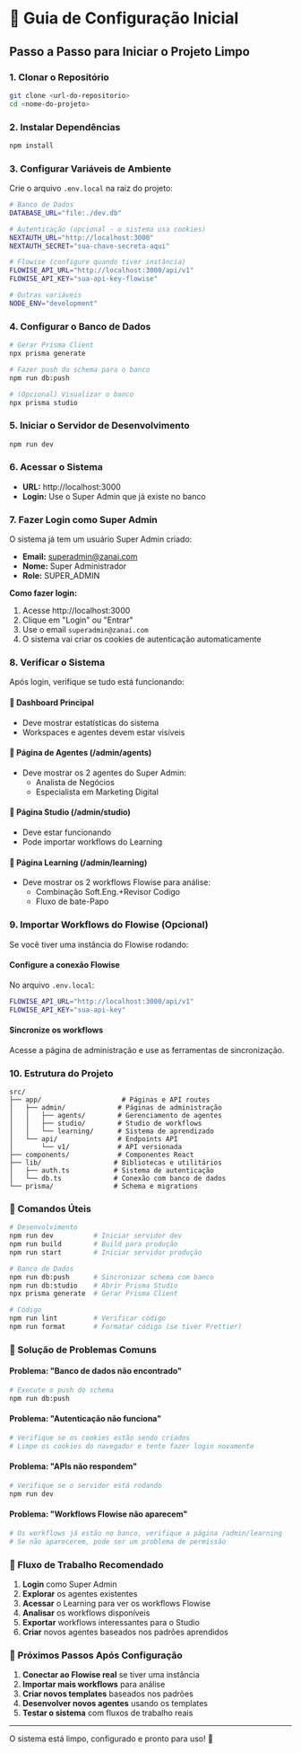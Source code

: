 # 🚀 Guia de Configuração Inicial

## Passo a Passo para Iniciar o Projeto Limpo

### 1. Clonar o Repositório
```bash
git clone <url-do-repositorio>
cd <nome-do-projeto>
```

### 2. Instalar Dependências
```bash
npm install
```

### 3. Configurar Variáveis de Ambiente
Crie o arquivo `.env.local` na raiz do projeto:

```bash
# Banco de Dados
DATABASE_URL="file:./dev.db"

# Autenticação (opcional - o sistema usa cookies)
NEXTAUTH_URL="http://localhost:3000"
NEXTAUTH_SECRET="sua-chave-secreta-aqui"

# Flowise (configure quando tiver instância)
FLOWISE_API_URL="http://localhost:3000/api/v1"
FLOWISE_API_KEY="sua-api-key-flowise"

# Outras variáveis
NODE_ENV="development"
```

### 4. Configurar o Banco de Dados
```bash
# Gerar Prisma Client
npx prisma generate

# Fazer push do schema para o banco
npm run db:push

# (Opcional) Visualizar o banco
npx prisma studio
```

### 5. Iniciar o Servidor de Desenvolvimento
```bash
npm run dev
```

### 6. Acessar o Sistema
- **URL:** http://localhost:3000
- **Login:** Use o Super Admin que já existe no banco

### 7. Fazer Login como Super Admin
O sistema já tem um usuário Super Admin criado:
- **Email:** superadmin@zanai.com
- **Nome:** Super Administrador
- **Role:** SUPER_ADMIN

**Como fazer login:**
1. Acesse http://localhost:3000
2. Clique em "Login" ou "Entrar"
3. Use o email `superadmin@zanai.com`
4. O sistema vai criar os cookies de autenticação automaticamente

### 8. Verificar o Sistema
Após login, verifique se tudo está funcionando:

#### 🏢 Dashboard Principal
- Deve mostrar estatísticas do sistema
- Workspaces e agentes devem estar visíveis

#### 🤖 Página de Agentes (/admin/agents)
- Deve mostrar os 2 agentes do Super Admin:
  - Analista de Negócios
  - Especialista em Marketing Digital

#### 🎨 Página Studio (/admin/studio)
- Deve estar funcionando
- Pode importar workflows do Learning

#### 🧠 Página Learning (/admin/learning)
- Deve mostrar os 2 workflows Flowise para análise:
  - Combinação Soft.Eng.+Revisor Codigo
  - Fluxo de bate-Papo

### 9. Importar Workflows do Flowise (Opcional)
Se você tiver uma instância do Flowise rodando:

#### Configure a conexão Flowise
No arquivo `.env.local`:
```bash
FLOWISE_API_URL="http://localhost:3000/api/v1"
FLOWISE_API_KEY="sua-api-key"
```

#### Sincronize os workflows
Acesse a página de administração e use as ferramentas de sincronização.

### 10. Estrutura do Projeto
```
src/
├── app/                    # Páginas e API routes
│   ├── admin/             # Páginas de administração
│   │   ├── agents/        # Gerenciamento de agentes
│   │   ├── studio/        # Studio de workflows
│   │   └── learning/      # Sistema de aprendizado
│   └── api/               # Endpoints API
│       └── v1/            # API versionada
├── components/            # Componentes React
├── lib/                  # Bibliotecas e utilitários
│   ├── auth.ts           # Sistema de autenticação
│   └── db.ts             # Conexão com banco de dados
└── prisma/               # Schema e migrations
```

### 🔧 Comandos Úteis

```bash
# Desenvolvimento
npm run dev          # Iniciar servidor dev
npm run build        # Build para produção
npm run start        # Iniciar servidor produção

# Banco de Dados
npm run db:push      # Sincronizar schema com banco
npm run db:studio    # Abrir Prisma Studio
npx prisma generate  # Gerar Prisma Client

# Código
npm run lint         # Verificar código
npm run format       # Formatar código (se tiver Prettier)
```

### 🐛 Solução de Problemas Comuns

#### Problema: "Banco de dados não encontrado"
```bash
# Execute o push do schema
npm run db:push
```

#### Problema: "Autenticação não funciona"
```bash
# Verifique se os cookies estão sendo criados
# Limpe os cookies do navegador e tente fazer login novamente
```

#### Problema: "APIs não respondem"
```bash
# Verifique se o servidor está rodando
npm run dev
```

#### Problema: "Workflows Flowise não aparecem"
```bash
# Os workflows já estão no banco, verifique a página /admin/learning
# Se não aparecerem, pode ser um problema de permissão
```

### 📱 Fluxo de Trabalho Recomendado

1. **Login** como Super Admin
2. **Explorar** os agentes existentes
3. **Acessar** o Learning para ver os workflows Flowise
4. **Analisar** os workflows disponíveis
5. **Exportar** workflows interessantes para o Studio
6. **Criar** novos agentes baseados nos padrões aprendidos

### 🎯 Próximos Passos Após Configuração

1. **Conectar ao Flowise real** se tiver uma instância
2. **Importar mais workflows** para análise
3. **Criar novos templates** baseados nos padrões
4. **Desenvolver novos agentes** usando os templates
5. **Testar o sistema** com fluxos de trabalho reais

---

O sistema está limpo, configurado e pronto para uso! 🚀